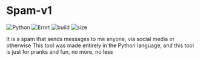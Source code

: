 # Spam-v1
![Python](https://img.shields.io/static/v1?label=Python&message=3.9.4&color=informational)
![Ernrt](https://img.shields.io/static/v1?label=System&message=Windows,%20Linux,%20Unix&color=yellowgreen)
![build](https://img.shields.io/badge/build-passing-brightgreen)
![size](https://img.shields.io/static/v1?label=minified%20size&message=2.679%20bt&color=orange)

It is a spam that sends messages to me anyone, via social media or otherwise
This tool was made entirely in the Python language, and this tool is just for pranks and fun, no more, no less
